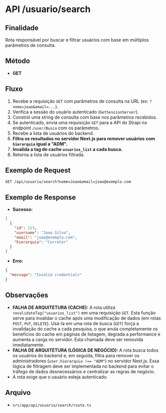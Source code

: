 # API /usuario/search

## Finalidade
Rota responsável por buscar e filtrar usuários com base em múltiplos parâmetros de consulta.

## Método
- **GET**

## Fluxo
1.  Recebe a requisição `GET` com parâmetros de consulta na URL (ex: `?nome=joao&email=...`).
2.  Verifica a sessão do usuário autenticado (`GetSessionServer`).
3.  Constrói uma string de consulta com base nos parâmetros recebidos.
4.  Se autenticado, envia uma requisição `GET` para a API do Strapi no endpoint `/user/Busca` com os parâmetros.
5.  Recebe a lista de usuários do backend.
6.  **Filtra os resultados no servidor Next.js para remover usuários com `hierarquia` igual a "ADM".**
7.  **Invalida a tag de cache `usuarios_list` a cada busca.**
8.  Retorna a lista de usuários filtrada.

## Exemplo de Request
```http
GET /api/usuario/search?nome=Joao&email=joao@exemplo.com
```

## Exemplo de Response
- **Sucesso:**
```json
[
  {
    "id": 123,
    "username": "Joao.Silva",
    "email": "joao@exemplo.com",
    "hierarquia": "Corretor"
  }
]
```
- **Erro:**
```json
{
  "message": "Invalid credentials"
}
```

## Observações
- **FALHA DE ARQUITETURA (CACHE):** A rota utiliza `revalidateTag("usuarios_list")` em uma requisição `GET`. Esta função serve para invalidar o cache após uma modificação de dados (em rotas `POST`, `PUT`, `DELETE`). Usá-la em uma rota de busca (`GET`) força a invalidação do cache a cada pesquisa, o que anula completamente os benefícios do cache em páginas de listagem, degrada a performance e aumenta a carga no servidor. Esta chamada deve ser removida imediatamente.
- **FALHA DE ARQUITETURA (LÓGICA DE NEGÓCIO):** A rota busca todos os usuários do backend e, em seguida, filtra para remover os administradores (`user.hierarquia !== "ADM"`) no servidor Next.js. Essa lógica de filtragem deve ser implementada no backend para evitar o tráfego de dados desnecessários e centralizar as regras de negócio.
- A rota exige que o usuário esteja autenticado.

## Arquivo
- `src/app/api/usuario/search/route.ts`
